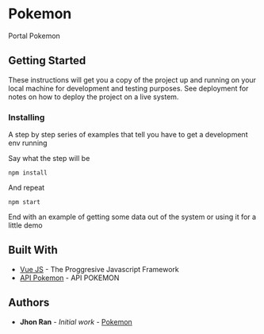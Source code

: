 # Pokemon

Portal Pokemon 

## Getting Started

These instructions will get you a copy of the project up and running on your local machine for development and testing purposes. See deployment for notes on how to deploy the project on a live system.

### Installing

A step by step series of examples that tell you have to get a development env running

Say what the step will be

```
npm install
```

And repeat

```
npm start
```

End with an example of getting some data out of the system or using it for a little demo

## Built With

* [Vue JS](https://vuejs.org/) - The Proggresive Javascript Framework
* [API Pokemon](https://pokemontcg.io/) - API POKEMON

## Authors

* **Jhon Ran** - *Initial work* - [Pokemon](https://github.com/suratnoasep7)

